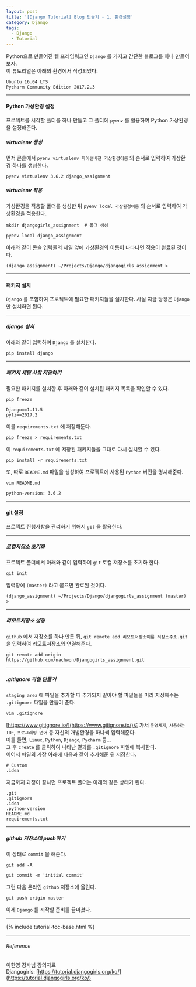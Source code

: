 ```yaml
---
layout: post
title: '[Django Tutorial] Blog 만들기 - 1. 환경설정'
category: Django
tags:
  - Django
  - Tutorial
---
```




Python으로 만들어진 웹 프레임워크인 `Django` 를 가지고 간단한 블로그를 하나 만들어보자.  
이 튜토리얼은 아래의 환경에서 작성되었다.
```
Ubuntu 16.04 LTS
Pycharm Community Edition 2017.2.3
```
- - -

#### Python 가상환경 설정
프로젝트를 시작할 폴더를 하나 만들고 그 폴더에 `pyenv` 를 활용하여 Python 가상환경을 설정해준다.  

##### virtualenv 생성
먼저 콘솔에서 `pyenv virtualenv 파이썬버전 가상환경이름` 의 순서로 입력하여 가상환경 하나를 생성한다.
```
pyenv virtualenv 3.6.2 django_assignment
```

##### virtualenv 적용
가상환경을 적용할 폴더를 생성한 뒤 `pyenv local 가상환경이름` 의 순서로 입력하여 가상환경을 적용한다.
```
mkdir djangogirls_assignment  # 폴더 생성
```

```
pyenv local django_assignment
```

아래와 같이 콘솔 입력줄의 제일 앞에 가상환경의 이름이 나타나면 적용이 완료된 것이다.
```re
(django_assignment) ~/Projects/Django/djangogirls_assignment >
```

- - -

#### 패키지 설치
`Django` 를 포함하여 프로젝트에 필요한 패키지들을 설치한다. 사실 지금 당장은 `Django` 만 설치하면 된다.

- - -
##### django 설치
아래와 같이 입력하여 `Django` 를 설치한다.
```
pip install django
```

- - -

##### 패키지 세팅 사항 저장하기
필요한 패키지를 설치한 후 아래와 같이 설치된 패키지 목록을 확인할 수 있다.
```
pip freeze
```
```re
Django==1.11.5
pytz==2017.2
```
이를 `requirements.txt` 에 저장해둔다.
```
pip freeze > requirements.txt
```

이 `requirements.txt` 에 저장된 패키지들을 그대로 다시 설치할 수 있다.
```
pip install -r requirements.txt
```

또, 따로 `README.md` 파일을 생성하여 프로젝트에 사용된 `Python` 버전을 명시해준다.

```
vim README.md
```
```
python-version: 3.6.2
```
- - -

#### git 설정
프로젝트 진행사항을 관리하기 위해서 `git` 을 활용한다.

- - -
##### 로컬저장소 초기화
프로젝트 폴더에서 아래와 같이 입력하여 `git` 로컬 저장소를 초기화 한다.
```
git init
```
입력창에 `(master)` 라고 붙으면 완료된 것이다.
```re
(django_assignment) ~/Projects/Django/djangogirls_assignment (master) >
```
- - -
##### 리모트저장소 설정

`github` 에서 저장소를 하나 만든 뒤, `git remote add 리모트저장소이름 저장소주소.git` 을 입력하여 리모트저장소와 연결해준다.
```
git remote add origin https://github.com/nachwon/Djangogirls_assignment.git
```
- - -
##### .gitignore 파일 만들기
`staging area` 에 파일을 추가할 때 추가되지 말아야 할 파일들을 미리 지정해주는 `.gitignore` 파일을 만들어 준다.
```
vim .gitignore
```

[https://www.gitignore.io/](https://www.gitignore.io/)로 가서 `운영체제`, `사용하는 IDE`, `프로그래밍 언어` 등 자신의 개발환경을 하나씩 입력해준다.  
예를 들면, `Linux`, `Python`, `Django`, `Pycharm` 등...  
그 후 `create` 를 클릭하여 나타난 결과를 `.gitignore` 파일에 복사한다.  
이어서 파일의 가장 아래에 다음과 같이 추가해준 뒤 저장한다.
```
# Custom
.idea
```

지금까지 과정이 끝나면 프로젝트 폴더는 아래와 같은 상태가 된다.
```
.git
.gitignore
.idea
.python-version
README.md
requirements.txt
```

- - -
##### github 저장소에 push하기
이 상태로 `commit` 을 해준다.
```
git add -A
```
```
git commit -m 'initial commit'
```

그런 다음 온라인 `github` 저장소에 올린다.

```
git push origin master
```

이제 `Django` 를 시작할 준비를 끝마쳤다.
- - -

{% include tutorial-toc-base.html %}

- - -

###### Reference

이한영 강사님 강의자료  
Djangogirls: [https://tutorial.djangogirls.org/ko/](https://tutorial.djangogirls.org/ko/)